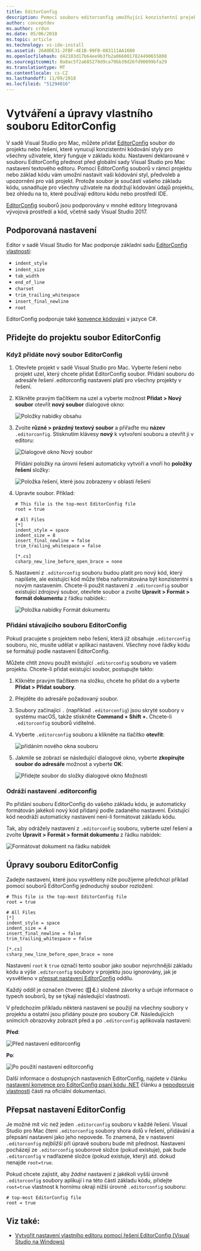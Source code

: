 ```yaml
---
title: EditorConfig
description: Pomocí souboru editorconfig umožňující konzistentní projektu kódování styly v sadě Visual Studio pro Mac.
author: conceptdev
ms.author: crdun
ms.date: 05/06/2018
ms.topic: article
ms.technology: vs-ide-install
ms.assetid: 26A0DE31-2FBF-4E1B-99FB-083111AA1680
ms.openlocfilehash: d42103d17b64ee9b3fb2a0660017824490655808
ms.sourcegitcommit: 0a8ac5f2a685270d9ca79bb39d26fd90099bfa29
ms.translationtype: MT
ms.contentlocale: cs-CZ
ms.lasthandoff: 11/09/2018
ms.locfileid: "51294016"
---
```

# <a name="creating-and-editing-a-custom-editorconfig-file"></a>Vytváření a úpravy vlastního souboru EditorConfig

V sadě Visual Studio pro Mac, můžete přidat [EditorConfig](http://editorconfig.org/) soubor do projektu nebo řešení, které vynucují konzistentní kódování styly pro všechny uživatele, který funguje v základu kódu. Nastavení deklarované v souboru EditorConfig přednost před globální sady Visual Studio pro Mac nastavení textového editoru. Pomocí EditorConfig souborů v rámci projektu nebo základ kódu vám umožní nastavit vaši kódování styl, předvoleb a upozornění pro váš projekt. Protože soubor je součástí vašeho základu kódu, usnadňuje pro všechny uživatele na dodržují kódování údajů projektu, bez ohledu na to, které používají editoru kódu nebo prostředí IDE.

[EditorConfig](http://editorconfig.org/) souborů jsou podporovány v mnohé editory Integrovaná vývojová prostředí a kód, včetně sady Visual Studio 2017.

## <a name="supported-settings"></a>Podporovaná nastavení

Editor v sadě Visual Studio for Mac podporuje základní sadu [EditorConfig vlastnosti](http://editorconfig.org/#supported-properties):

- `indent_style`
- `indent_size`
- `tab_width`
- `end_of_line`
- `charset`
- `trim_trailing_whitespace`
- `insert_final_newline`
- `root`

EditorConfig podporuje také [konvence kódování](/visualstudio/ide/editorconfig-code-style-settings-reference) v jazyce C#.

## <a name="add-an-editorconfig-file-to-a-project"></a>Přidejte do projektu soubor EditorConfig

### <a name="adding-a-new-editorconfig-file"></a>Když přidáte nový soubor EditorConfig

1. Otevřete projekt v sadě Visual Studio pro Mac. Vyberte řešení nebo projekt uzel, který chcete přidat EditorConfig soubor. Přidání souboru do adresáře řešení .editorconfig nastavení platí pro všechny projekty v řešení.

2. Klikněte pravým tlačítkem na uzel a vyberte možnost **Přidat > Nový soubor** otevřít **nový soubor** dialogové okno:

    ![Položky nabídky obsahu](media/editorconfig-image0.png)

3. Zvolte **různé > prázdný textový soubor** a přiřaďte mu **název** `.editorconfig`. Stisknutím klávesy **nový** k vytvoření souboru a otevřít ji v editoru:

    ![Dialogové okno Nový soubor](media/editorconfig-image1.png)

    Přidání položky na úrovni řešení automaticky vytvoří a vnoří ho **položky řešení** složky:

    ![Položka řešení, které jsou zobrazeny v oblasti řešení](media/editorconfig-image1a.png)

4. Upravte soubor. Příklad:

    ```EditorConfig
    # This file is the top-most EditorConfig file
    root = true

    # All Files
    [*]
    indent_style = space
    indent_size = 8
    insert_final_newline = false
    trim_trailing_whitespace = false

    [*.cs]
    csharp_new_line_before_open_brace = none
    ```

4. Nastavení z `.editorconfig` souboru budou platit pro nový kód, který napíšete, ale existující kód může třeba naformátována být konzistentní s novým nastavením. Chcete-li použít nastavení z `.editorconfig` soubor existující zdrojový soubor, otevřete soubor a zvolte **Upravit > Formát > formát dokumentu** z řádku nabídek::

    ![Položka nabídky Formát dokumentu](media/editorconfig-image2.png)

### <a name="adding-an-existing-editorconfig-file"></a>Přidání stávajícího souboru EditorConfig

Pokud pracujete s projektem nebo řešení, která již obsahuje `.editorconfig` souboru, nic, musíte udělat v aplikaci nastavení. Všechny nové řádky kódu se formátují podle nastavení EditorConfig.

Můžete chtít znovu použít existující `.editorconfig` souboru ve vašem projektu. Chcete-li přidat existující soubor, postupujte takto:

1. Klikněte pravým tlačítkem na složku, chcete ho přidat do a vyberte **Přidat > Přidat soubory**.

2. Přejděte do adresáře požadovaný soubor.

3. Soubory začínající `.` (například `.editorconfig`) jsou skryté soubory v systému macOS, takže stiskněte **Command + Shift +.** Chcete-li `.editorconfig` souborů viditelné.

4. Vyberte `.editorconfig` souboru a klikněte na tlačítko **otevřít**:

    ![přidáním nového okna souboru](media/editorconfig-image3b.png)

5. Jakmile se zobrazí se následující dialogové okno, vyberte **zkopírujte soubor do adresáře** možnost a vyberte **OK**:

    ![Přidejte soubor do složky dialogové okno Možnosti](media/editorconfig-image3.png)

### <a name="reflecting-editorconfig-settings"></a>Odráží nastavení .editorconfig

Po přidání souboru EditorConfig do vašeho základu kódu, je automaticky formátován jakékoli nový kód přidaný podle zadaného nastavení. Existující kód neodráží automaticky nastavení není-li formátovat základu kódu.

Tak, aby odrážely nastavení z `.editorconfig` souboru, vyberte uzel řešení a zvolte **Upravit > Formát > formát dokumentu** z řádku nabídek:

![Formátovat dokument na řádku nabídek](media/editorconfig-image3a.png)

## <a name="editing-an-editorconfig-file"></a>Úpravy souboru EditorConfig

Zadejte nastavení, které jsou vysvětleny níže použijeme předchozí příklad pomocí souborů EditorConfig jednoduchý soubor rozložení:

```EditorConfig
# This file is the top-most EditorConfig file
root = true

# All Files
[*]
indent_style = space
indent_size = 4
insert_final_newline = false
trim_trailing_whitespace = false

[*.cs]
csharp_new_line_before_open_brace = none
```

Nastavení `root` k `true` označí tento soubor jako soubor nejvrchnější základu kódu a výše `.editorconfig` soubory v projektu jsou ignorovány, jak je vysvětleno v [přepsat nastavení EditorConfig](#override-editorconfig-settings) oddílu.

Každý oddíl je označen čtverec (**[] č.**) složené závorky a určuje informace o typech souborů, by se týkají následující vlastnosti.

V předchozím příkladu některá nastavení se použijí na všechny soubory v projektu a ostatní jsou přidány pouze pro soubory C#. Následujících snímcích obrazovky zobrazit před a po `.editorconfig` aplikovala nastavení:

**Před**:

![Před nastavení editorconfig](media/editorconfig-image4.png)

**Po**:

![Po použití nastavení editorconfig](media/editorconfig-image5.png)

Další informace o dostupných nastaveních EditorConfig, najdete v článku [nastavení konvence pro EditorConfig psaní kódu .NET](/visualstudio/ide/editorconfig-code-style-settings-reference) článku a [nepodporuje vlastnosti](http://editorconfig.org/#supported-properties) části na oficiální dokumentaci.

## <a name="override-editorconfig-settings"></a>Přepsat nastavení EditorConfig

Je možné mít víc než jeden `.editorconfig` souboru v každé řešení. Visual Studio pro Mac čtení `.editorconfig` soubory shora dolů v řešení, přidávání a přepsání nastavení jako jeho nepovede. To znamená, že v nastavení `.editorconfig` _nejbližší_ při úpravě souboru bude mít přednost. Nastavení pocházejí ze `.editorconfig` souborové složce (pokud existuje), pak bude `.editorconfig` v nadřazené složce (pokud existuje, který) atd. dokud nenajde `root=true`.

Pokud chcete zajistit, aby _žádné_ nastavení z jakékoli vyšší úrovně `.editorconfig` soubory aplikují i na této části základu kódu, přidejte `root=true` vlastnost k hornímu okraji nižší úrovně `.editorconfig` souboru:

```EditorConfig
# top-most EditorConfig file
root = true
```

## <a name="see-also"></a>Viz také:

- [Vytvořit nastavení vlastního editoru pomocí řešení EditorConfig (Visual Studio na Windows)](/visualstudio/ide/create-portable-custom-editor-options)